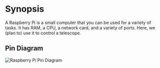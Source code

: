 # Synopsis

A Raspberry Pi is a small computer that you can be used for a variety of tasks. It has RAM, a CPU, a network card, and a variety of ports. Here, we (plan to) use it to control a telescope.

## Pin Diagram
![Raspberry Pi Pin Diagram](https://www.raspberrypi.com/documentation/computers/images/GPIO-Pinout-Diagram-2.png)

